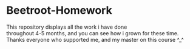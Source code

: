 # Beetroot-Homework

This repository displays all the work i have done  
throughout 4-5 months, and you can see how i grown for these time.
Thanks everyone who supported me, and my master on this course ^_^
